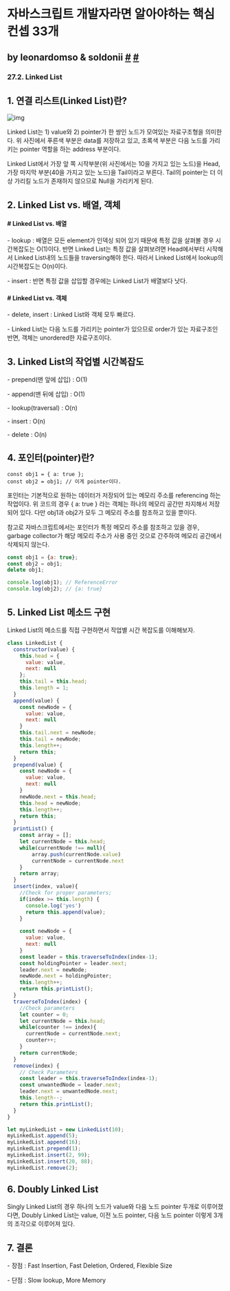 # 자바스크립트 개발자라면 알아야하는 핵심 컨셉 33개 

## by leonardomso & soldonii [#](https://github.com/leonardomso/33-js-concepts) [#](https://soldonii.tistory.com/72?category=862199) #

### 27.2. Linked List

## 1. 연결 리스트(Linked List)란?

![img](https://blog.kakaocdn.net/dn/cxoC8K/btqyQMvWCzg/ZQkk9Kkd9qKkDxpRqSfQ60/img.png)



Linked List는 1) value와 2) pointer가 한 쌍인 노드가 모여있는 자료구조형을 의미한다. 위 사진에서 푸른색 부분은 data를 저장하고 있고, 초록색 부분은 다음 노드를 가리키는 pointer 역할을 하는 address 부분이다.

Linked List에서 가장 앞 쪽 시작부분(위 사진에서는 10을 가지고 있는 노드)을 Head, 가장 마지막 부분(40을 가지고 있는 노드)을 Tail이라고 부른다. Tail의 pointer는 더 이상 가리킬 노드가 존재하지 않으므로 Null을 가리키게 된다.

 

## 2. Linked List vs. 배열, 객체



#### # Linked List vs. 배열

\- lookup : 배열은 모든 element가 인덱싱 되어 있기 때문에 특정 값을 살펴볼 경우 시간복잡도는 O(1)이다. 반면 Linked List는 특정 값을 살펴보려면 Head에서부터 시작해서 Linked List내의 노드들을 traversing해야 한다. 따라서 Linked List에서 lookup의 시간복잡도는 O(n)이다.

\- insert : 반면 특정 값을 삽입할 경우에는 Linked List가 배열보다 낫다.

 

#### # Linked List vs. 객체

\- delete, insert : Linked List와 객체 모두 빠르다.

\- Linked List는 다음 노드를 가리키는 pointer가 있으므로 order가 있는 자료구조인 반면, 객체는 unordered한 자료구조이다.

 

## 3. Linked List의 작업별 시간복잡도

\- prepend(맨 앞에 삽입) : O(1)

\- append(맨 뒤에 삽입) : O(1)

\- lookup(traversal) : O(n)

\- insert : O(n)

\- delete : O(n)

 

## 4. 포인터(pointer)란?

```
const obj1 = { a: true };
const obj2 = obj1; // 이게 pointer이다. 
```

포인터는 기본적으로 원하는 데이터가 저장되어 있는 메모리 주소를 referencing 하는 작업이다. 위 코드의 경우 { a: true } 라는 객체는 하나의 메모리 공간만 차지해서 저장되어 있다. 다만 obj1과 obj2가 모두 그 메모리 주소를 참조하고 있을 뿐이다.

참고로 자바스크립트에서는 포인터가 특정 메모리 주소를 참조하고 있을 경우, garbage collector가 해당 메모리 주소가 사용 중인 것으로 간주하여 메모리 공간에서 삭제되지 않는다.

 

```js
const obj1 = {a: true};
const obj2 = obj1;
delete obj1;

console.log(obj1); // ReferenceError
console.log(obj2); // {a: true}
```

 

## 5. Linked List 메소드 구현

Linked List의 메소드를 직접 구현하면서 작업별 시간 복잡도를 이해해보자.

```js
class LinkedList {
  constructor(value) {
    this.head = {
      value: value,
      next: null
    };
    this.tail = this.head;
    this.length = 1;
  }
  append(value) {
    const newNode = {
      value: value,
      next: null
    }
    this.tail.next = newNode;
    this.tail = newNode;
    this.length++;
    return this;
  }
  prepend(value) {
    const newNode = {
      value: value,
      next: null
    }
    newNode.next = this.head;
    this.head = newNode;
    this.length++;
    return this;
  }
  printList() {
    const array = [];
    let currentNode = this.head;
    while(currentNode !== null){
        array.push(currentNode.value)
        currentNode = currentNode.next
    }
    return array;
  }
  insert(index, value){
    //Check for proper parameters;
    if(index >= this.length) {
      console.log('yes')
      return this.append(value);
    }
    
    const newNode = {
      value: value,
      next: null
    }
    const leader = this.traverseToIndex(index-1);
    const holdingPointer = leader.next;
    leader.next = newNode;
    newNode.next = holdingPointer;
    this.length++;
    return this.printList();
  }
  traverseToIndex(index) {
    //Check parameters
    let counter = 0;
    let currentNode = this.head;
    while(counter !== index){
      currentNode = currentNode.next;
      counter++;
    }
    return currentNode;
  }
  remove(index) {
    // Check Parameters      
    const leader = this.traverseToIndex(index-1);
    const unwantedNode = leader.next;
    leader.next = unwantedNode.next;
    this.length--;
    return this.printList();
  }
}

let myLinkedList = new LinkedList(10);
myLinkedList.append(5);
myLinkedList.append(16);
myLinkedList.prepend(1);
myLinkedList.insert(2, 99);
myLinkedList.insert(20, 88);
myLinkedList.remove(2);
```

 

## 6. Doubly Linked List



Singly Linked List의 경우 하나의 노드가 value와 다음 노드 pointer 두개로 이루어졌다면, Doubly Linked List는 value, 이전 노드 pointer, 다음 노드 pointer 이렇게 3개의 조각으로 이루어져 있다.

 

## 7. 결론



\- 장점 : Fast Insertion, Fast Deletion, Ordered, Flexible Size

\- 단점 : Slow lookup, More Memory